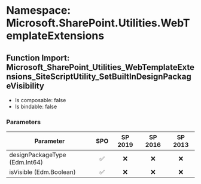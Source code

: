 # Namespace: Microsoft.SharePoint.Utilities.WebTemplateExtensions

## Function Import: Microsoft_SharePoint_Utilities_WebTemplateExtensions_SiteScriptUtility_SetBuiltInDesignPackageVisibility

- Is composable: false
- Is bindable: false

### Parameters

Parameter | SPO | SP 2019 | SP 2016 | SP 2013
----------|:---:|:-------:|:-------:|:-------:
designPackageType (Edm.Int64) | ✅ | ❌ | ❌ | ❌
isVisible (Edm.Boolean) | ✅ | ❌ | ❌ | ❌